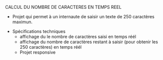 CALCUL DU NOMBRE DE CARACTERES EN TEMPS REEL

- Projet qui permet à un internaute de saisir un texte de 250 caractères maximun.

* Spécifications techniques
  - affichage du le nombre de caractères saisi en temps réél
  - affichage du nombre de caractères restant à saisir (pour obtenir les 250 caractères) en temps réél
  - Projet responsive
